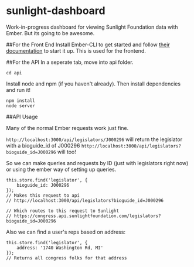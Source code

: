 sunlight-dashboard
==================

Work-in-progress dashboard for viewing Sunlight Foundation data with Ember.
But its going to be awesome.

##For the Front End
Install Ember-CLI to get started and follow [their documentation](http://iamstef.net/ember-cli/) to start it up.  This is used for the frontend.

##For the API
In a seperate tab, move into api folder.

    cd api

Install node and npm (if you haven't already).  Then install dependencies and run it!

    npm install
    node server


##API Usage

Many of the normal Ember requests work just fine.

`http://localhost:3000/api/legislators/J000296` will return the legislator with a bioguide_id of J000296
`http://localhost:3000/api/legislators?bioguide_id=J000296` will too!

So we can make queries and requests by ID (just with legislators right now) or using the ember way of setting up queries.

    this.store.find('legislator', {
	    bioguide_id: J000296
    });
    // Makes this request to api 
    // http://localhost:3000/api/legislators?bioguide_id=J000296

    // Which routes to this request to Sunlight 
    // https://congress.api.sunlightfoundation.com/legislators?bioguide_id=J000296

Also we can find a user's reps based on address:

    this.store.find('legislator', {
	    address: '1740 Washington Rd, MI'
    });
    // Returns all congress folks for that address




